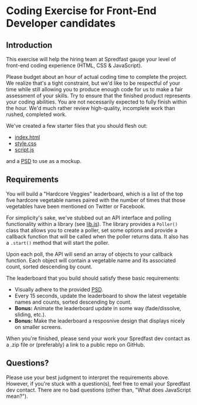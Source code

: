 # Coding Exercise for Front-End Developer candidates

## Introduction

This exercise will help the hiring team at Spredfast gauge your level of front-end coding experience (HTML, CSS & JavaScript).

Please budget about an hour of actual coding time to complete the project. We realize that's a tight constraint, but we'd like to be respectful of your time while still allowing you to produce enough code for us to make a fair assessment of your skills. Try to ensure that the finished product represents your coding abilities. You are not necessarily expected to fully finish within the hour. We'd much rather review high-quality, incomplete work than rushed, completed work.

We've created a few starter files that you should flesh out:

* [index.html](index.html)
* [style.css](css/style.css)
* [script.js](js/script.js)

and a [PSD](Leaderboard.psd) to use as a mockup.

## Requirements

You will build a "Hardcore Veggies" leaderboard, which is a list of the top five hardcore vegetable names paired with the number of times that those vegetables have been mentioned on Twitter or Facebook.

For simplicity's sake, we've stubbed out an API interface and polling functionality within a library (see [lib.js](js/lib.js)). The library provides a `Poller()` class that allows you to create a poller, set some options and provide a callback function that will be called when the poller returns data. It also has a `.start()` method that will start the poller.

Upon each poll, the API will send an array of objects to your callback function. Each object will contain a vegetable name and its associated count, sorted descending by count.

The leaderboard that you build should satisfy these basic requirements:

* Visually adhere to the provided [PSD](Leaderboard.psd).
* Every 15 seconds, update the leaderboard to show the latest vegetable names and counts, sorted descending by count.
* **Bonus:** Animate the leaderboard update in some way (fade/dissolve, sliding, etc.).
* **Bonus:** Make the leaderboard a resposnive design that displays nicely on smaller screens.

When you're finished, please send your work your Spredfast dev contact as a .zip file or (preferably) a link to a public repo on GitHub.

## Questions?

Please use your best judgment to interpret the requirements above. However, if you're stuck with a question(s), feel free to email your Spredfast dev contact. There are no bad questions (other than, "What does JavaScript mean?").
